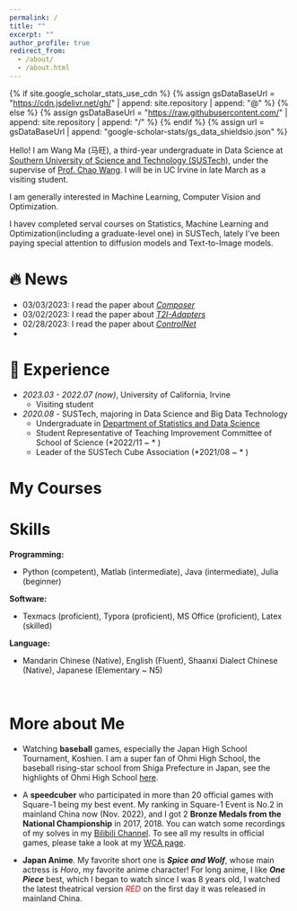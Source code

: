 ```yaml
---
permalink: /
title: ""
excerpt: ""
author_profile: true
redirect_from: 
  - /about/
  - /about.html
---
```


{% if site.google_scholar_stats_use_cdn %}
{% assign gsDataBaseUrl = "https://cdn.jsdelivr.net/gh/" | append: site.repository | append: "@" %}
{% else %}
{% assign gsDataBaseUrl = "https://raw.githubusercontent.com/" | append: site.repository | append: "/" %}
{% endif %}
{% assign url = gsDataBaseUrl | append: "google-scholar-stats/gs_data_shieldsio.json" %}

<span class='anchor' id='about-me'></span>

Hello! I am Wang Ma (马旺), a third-year undergraduate in Data Science at [Southern University of Science and Technology (SUSTech)](https://sustech.edu.cn/en/), under the supervise of [Prof. Chao Wang](https://sites.google.com/view/cwang). I will be in UC Irvine in late March as a visiting student.

I am generally interested in Machine Learning, Computer Vision and Optimization. 

I havev completed serval courses on Statistics, Machine Learning and Optimization(including a graduate-level one) in SUSTech, lately I've been paying special attention to diffusion models and Text-to-Image models.
<br/>

# 🔥 News
- 03/03/2023: I read the paper about [*Composer*](https://arxiv.org/pdf/2302.09778.pdf) 
- 03/02/2023: I read the paper about [*T2I-Adapters*](https://arxiv.org/abs/2302.08453) 
- 02/28/2023: I read the paper about [*ControlNet*](https://arxiv.org/abs/2302.05543)
- 
# 📖 Experience
- *2023.03 - 2022.07 (now)*, University of California, Irvine
  - Visiting student 
- *2020.08 -*  SUSTech, majoring in Data Science and Big Data Technology 
  - Undergraduate in [Department of Statistics and Data Science](https://stat-ds.sustech.edu.cn/?lang=en-us)
  - Student Representative of Teaching Improvement Committee of School of Science (*2022/11 ~ * )
  - Leader of the SUSTech Cube Association (*2021/08 ~ * )

# My Courses

# Skills
**Programming:**

* Python (competent), Matlab (intermediate), Java (intermediate), Julia (beginner)

**Software:**

* Texmacs (proficient), Typora (proficient), MS Office (proficient), Latex (skilled)

**Language:**
* Mandarin Chinese (Native), English (Fluent), Shaanxi Dialect Chinese (Native), Japanese (Elementary ~ N5)
<br/>

# More about Me
* Watching **baseball** games, especially the Japan High School Tournament, Koshien. I am a super fan of Ohmi High School, the baseball rising-star school from Shiga Prefecture in Japan, see the highlights of Ohmi High School [here](https://www.bilibili.com/video/BV1bF411a7B4/?spm_id_from=333.999.0.0&vd_source=39c9e2f0249c14d448a63ad2dec02137).

* A **speedcuber** who participated in more than 20 official games with Square-1 being my best event. My ranking in Square-1 Event is No.2 in mainland China now (Nov. 2022), and I got 2 **Bronze Medals from the National Championship** in 2017, 2018. You can watch some recordings of my solves in my [Bilibili Channel](https://space.bilibili.com/237775327/video). To see all my results in official games, please take a look at my [WCA page](https://www.worldcubeassociation.org/persons/2016MAWA01).

* **Japan Anime**. My favorite short one is ***Spice and Wolf***, whose main actress is *Horo*, my favorite anime character! For long anime, I like ***One Piece*** best, which I began to watch since I was 8 years old, I watched the latest theatrical version *<font color=Red>RED</font>* on the first day it was released in mainland China.
